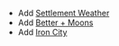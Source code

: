 * Add [Settlement Weather](https://wilsonam.itch.io/settlement-weather-oracles-for-starforged)
* Add [Better + Moons](https://ellie-valkyrie.itch.io/sfbm)
* Add [Iron City](https://vishae.itch.io/ironcity-district-generator)
